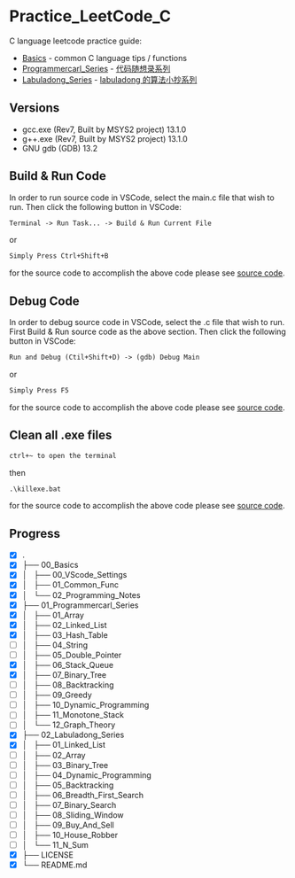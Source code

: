 # Practice_LeetCode_C

C language leetcode practice guide:

- [Basics](00_Basics/) - common C language tips / functions
- [Programmercarl_Series](01_Programmercarl_Series/) - [代码随想录系列](https://programmercarl.com/)
- [Labuladong_Series](02_Labuladong_Series/) - [labuladong 的算法小抄系列](https://labuladong.github.io/algo/home/)

## Versions

- gcc.exe (Rev7, Built by MSYS2 project) 13.1.0
- g++.exe (Rev7, Built by MSYS2 project) 13.1.0
- GNU gdb (GDB) 13.2

## Build & Run Code

In order to run source code in VSCode, select the main.c file that wish to run. Then click the following button in VSCode:

```txt
Terminal -> Run Task... -> Build & Run Current File
```

or

```txt
Simply Press Ctrl+Shift+B
```

for the source code to accomplish the above code please see [source code](.vscode/tasks.json).

## Debug Code

In order to debug source code in VSCode, select the .c file that wish to run.
First Build & Run source code as the above section.
Then click the following button in VSCode:

```txt
Run and Debug (Ctil+Shift+D) -> (gdb) Debug Main
```

or

```txt
Simply Press F5
```

for the source code to accomplish the above code please see [source code](.vscode/launch.json).

## Clean all .exe files

```txt
ctrl+~ to open the terminal
```

then

```txt
.\killexe.bat
```

for the source code to accomplish the above code please see [source code](killexe.bat).

## Progress

- [x] .
- [x] ├── 00_Basics
- [x] │   ├── 00_VScode_Settings
- [x] │   ├── 01_Common_Func
- [x] │   └── 02_Programming_Notes
- [x] ├── 01_Programmercarl_Series
- [x] │   ├── 01_Array
- [x] │   ├── 02_Linked_List
- [x] │   ├── 03_Hash_Table
- [ ] │   ├── 04_String
- [ ] │   ├── 05_Double_Pointer
- [x] │   ├── 06_Stack_Queue
- [x] │   ├── 07_Binary_Tree
- [ ] │   ├── 08_Backtracking
- [ ] │   ├── 09_Greedy
- [ ] │   ├── 10_Dynamic_Programming
- [ ] │   ├── 11_Monotone_Stack
- [ ] │   └── 12_Graph_Theory
- [x] ├── 02_Labuladong_Series
- [x] │   ├── 01_Linked_List
- [ ] │   ├── 02_Array
- [ ] │   ├── 03_Binary_Tree
- [ ] │   ├── 04_Dynamic_Programming
- [ ] │   ├── 05_Backtracking
- [ ] │   ├── 06_Breadth_First_Search
- [ ] │   ├── 07_Binary_Search
- [ ] │   ├── 08_Sliding_Window
- [ ] │   ├── 09_Buy_And_Sell
- [ ] │   ├── 10_House_Robber
- [ ] │   └── 11_N_Sum
- [x] ├── LICENSE
- [x] └── README.md
